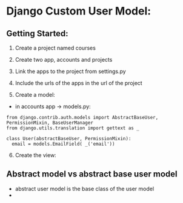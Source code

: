 # Django Custom User Model:

## Getting Started:
1.  Create a project named courses
2.  Create two app, accounts and projects
3.  Link the apps to the project from settings.py
4.  Include the urls of the apps in the url of the project

5.  Create a model:
   * in accounts app -> models.py:
  ```
  from django.contrib.auth.models import AbstractBaseUser, PermissionMixin, BaseUserManager
  from django.utils.translation import gettext as _

  class User(abstractBaseUser, PermissionMixin):
    email = models.EmailField( _('email'))
  ```

6. Create the view:
   


##  Abstract model vs abstract base user model
* abstract user model is the base class of the user model
* 
  